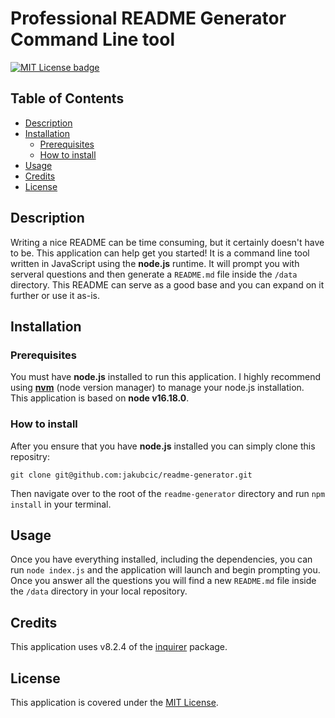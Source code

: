 # Professional README Generator Command Line tool
[![MIT License badge](https://img.shields.io/badge/license-MIT-yellow.svg)](https://choosealicense.com/licenses/mit/)


## Table of Contents

- [Description](#description)
- [Installation](#installation)
    + [Prerequisites](#prerequsites)
    + [How to install](#how-to-install)
- [Usage](#usage)
- [Credits](#credits)
- [License](#license)


## Description
Writing a nice README can be time consuming, but it certainly doesn't have to be. This application can help get you started! It is a command line tool written in JavaScript using the **node.js** runtime. It will prompt you with serveral questions and then generate a `README.md` file inside the `/data` directory. This README can serve as a good base and you can expand on it further or use it as-is.

## Installation
### Prerequisites
You must have **node.js** installed to run this application. I highly recommend using [**nvm**](https://github.com/nvm-sh/nvm) (node version manager) to manage your node.js installation.
<br>
This application is based on **node v16.18.0**.

### How to install
After you ensure that you have **node.js** installed you can simply clone this repositry:
```
git clone git@github.com:jakubcic/readme-generator.git
```

Then navigate over to the root of the `readme-generator` directory and run `npm install` in your terminal.

## Usage
Once you have everything installed, including the dependencies, you can run `node index.js` and the application will launch and begin prompting you. Once you answer all the questions you will find a new `README.md` file inside the `/data` directory in your local repository.

## Credits
This application uses v8.2.4 of the [inquirer](https://www.npmjs.com/package/inquirer/v/8.2.4) package.

## License
This application is covered under the [MIT License](https://choosealicense.com/licenses/mit/).
